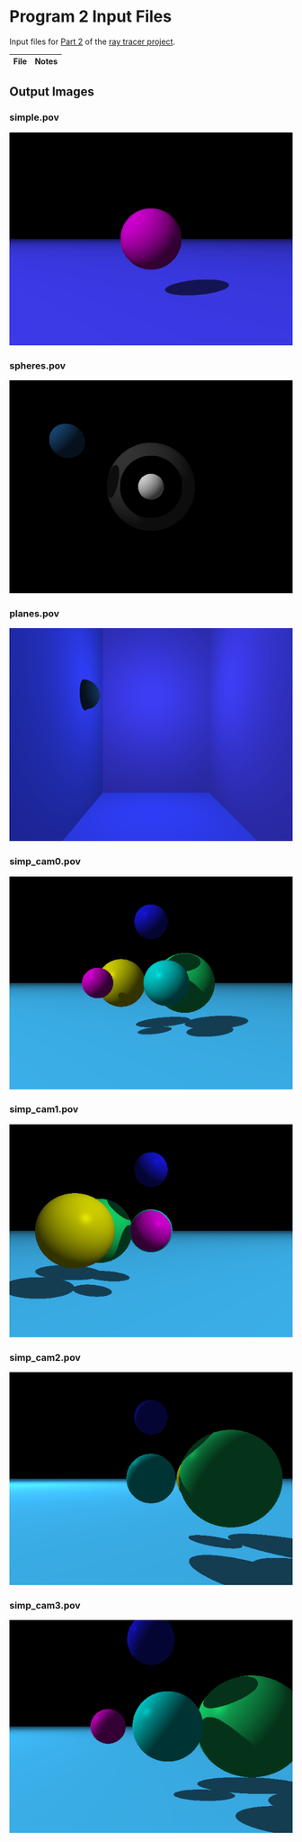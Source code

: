 # Program 2 Input Files

Input files for [Part 2](http://iondune.github.io/csc473/project/part2/) of the [ray tracer project](http://iondune.github.io/csc473/project/).

| File      | Notes                                                                              |
|-----------|------------------------------------------------------------------------------------|

## Output Images

### simple.pov

![simple.pov](simple.png)

### spheres.pov

![spheres.pov](spheres.png)

### planes.pov

![planes.pov](planes.png)

### simp_cam0.pov

![simp_cam0.pov](simp_cam0.png)

### simp_cam1.pov

![simp_cam1.pov](simp_cam1.png)

### simp_cam2.pov

![simp_cam2.pov](simp_cam2.png)

### simp_cam3.pov

![simp_cam3.pov](simp_cam3.png)
